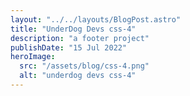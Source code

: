 ```yaml
---
layout: "../../layouts/BlogPost.astro"
title: "UnderDog Devs css-4"
description: "a footer project"
publishDate: "15 Jul 2022"
heroImage:
  src: "/assets/blog/css-4.png"
  alt: "underdog devs css-4"
---
```

